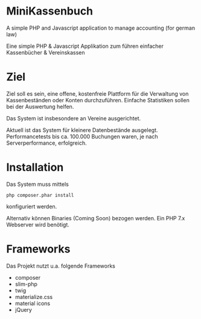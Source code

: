 # MiniKassenbuch
A simple PHP and Javascript application to manage accounting (for german law)

Eine simple PHP &amp; Javascript Applikation zum führen einfacher Kassenbücher &amp; Vereinskassen

# Ziel
Ziel soll es sein, eine offene, kostenfreie Plattform für die Verwaltung von Kassenbeständen oder Konten durchzuführen. Einfache Statistiken sollen bei der Auswertung helfen.

Das System ist insbesondere an Vereine ausgerichtet.

Aktuell ist das System für kleinere Datenbestände ausgelegt. Performancetests bis ca. 100.000 Buchungen waren, je nach Serverperformance, erfolgreich.

# Installation
Das System muss mittels 
```
php composer.phar install
```
konfiguriert werden.

Alternativ können Binaries (Coming Soon) bezogen werden. Ein PHP 7.x Webserver wird benötigt.

# Frameworks
Das Projekt nutzt u.a. folgende Frameworks
- composer
- slim-php
- twig
- materialize.css
- material icons
- jQuery
